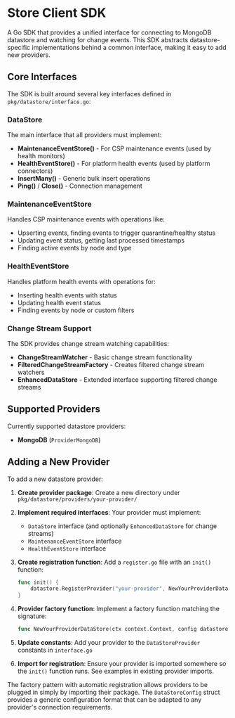 # Store Client SDK

A Go SDK that provides a unified interface for connecting to MongoDB datastore and watching for change events. This SDK abstracts datastore-specific implementations behind a common interface, making it easy to add new providers.

## Core Interfaces

The SDK is built around several key interfaces defined in `pkg/datastore/interface.go`:

### DataStore
The main interface that all providers must implement:
- **MaintenanceEventStore()** - For CSP maintenance events (used by health monitors)
- **HealthEventStore()** - For platform health events (used by platform connectors)
- **InsertMany()** - Generic bulk insert operations
- **Ping()** / **Close()** - Connection management

### MaintenanceEventStore
Handles CSP maintenance events with operations like:
- Upserting events, finding events to trigger quarantine/healthy status
- Updating event status, getting last processed timestamps
- Finding active events by node and type

### HealthEventStore
Handles platform health events with operations for:
- Inserting health events with status
- Updating health event status
- Finding events by node or custom filters

### Change Stream Support
The SDK provides change stream watching capabilities:
- **ChangeStreamWatcher** - Basic change stream functionality
- **FilteredChangeStreamFactory** - Creates filtered change stream watchers
- **EnhancedDataStore** - Extended interface supporting filtered change streams

## Supported Providers

Currently supported datastore providers:
- **MongoDB** (`ProviderMongoDB`)

## Adding a New Provider

To add a new datastore provider:

1. **Create provider package**: Create a new directory under `pkg/datastore/providers/your-provider/`

2. **Implement required interfaces**: Your provider must implement:
   - `DataStore` interface (and optionally `EnhancedDataStore` for change streams)
   - `MaintenanceEventStore` interface
   - `HealthEventStore` interface

3. **Create registration function**: Add a `register.go` file with an `init()` function:
   ```go
   func init() {
       datastore.RegisterProvider("your-provider", NewYourProviderDataStore)
   }
   ```

4. **Provider factory function**: Implement a factory function matching the signature:
   ```go
   func NewYourProviderDataStore(ctx context.Context, config datastore.DataStoreConfig) (datastore.DataStore, error)
   ```

5. **Update constants**: Add your provider to the `DataStoreProvider` constants in `interface.go`

6. **Import for registration**: Ensure your provider is imported somewhere so the `init()` function runs. See examples in existing provider imports.

The factory pattern with automatic registration allows providers to be plugged in simply by importing their package. The `DataStoreConfig` struct provides a generic configuration format that can be adapted to any provider's connection requirements.
